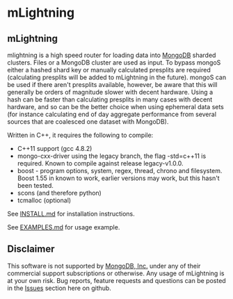 # mLightning

mLightning
----------

mlightning is a high speed router for loading data into [MongoDB](http://www.mongodb.org) sharded clusters.  Files or a MongoDB cluster are used as input.  To bypass mongoS either a hashed shard key or manually calculated presplits are required (calculating presplits will be added to mLightning in the future).  mongoS can be used if there aren't presplits available, however, be aware that this will generally be orders of magnitude slower with decent hardware.  Using a hash can be faster than calculating presplits in many cases with decent hardware, and so can be the better choice when using ephemeral data sets (for instance calculating end of day aggregate performance from several sources that are coalesced one dataset with MongoDB).

Written in C++, it requires the following to compile:
* C++11 support (gcc 4.8.2)
* mongo-cxx-driver using the legacy branch, the flag -std=c++11 is required.  Known to compile against release legacy-v1.0.0.
* boost - program options, system, regex, thread, chrono and filesystem.  Boost 1.55 in known to work, earlier versions may work, but this hasn't been tested.
* scons (and therefore python)
* tcmalloc (optional)

See [INSTALL.md](./INSTALL.md) for installation instructions.

See [EXAMPLES.md](./EXAMPLES.md) for usage example.

Disclaimer
----------

This software is not supported by [MongoDB, Inc.](http://www.mongodb.com) under any of their commercial support subscriptions or otherwise. Any usage of mLightning is at your own risk. 
Bug reports, feature requests and questions can be posted in the [Issues](https://github.com/lissom/mlightning/issues?state=open) section here on github. 

